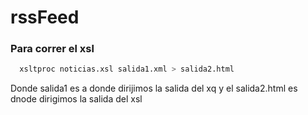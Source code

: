 # rssFeed

### Para correr el xsl
```bash
  xsltproc noticias.xsl salida1.xml > salida2.html
```
Donde salida1 es a donde dirijimos la salida del xq y el salida2.html es dnode dirigimos la salida del xsl
